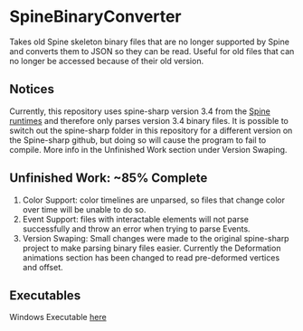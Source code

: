 # SpineBinaryConverter
Takes old Spine skeleton binary files that are no longer supported by Spine and converts them to JSON so they can be read. Useful for old files that can no longer be accessed because of their old version.

## Notices
Currently, this repository uses spine-sharp version 3.4 from the [Spine runtimes](https://github.com/EsotericSoftware/spine-runtimes ) and therefore only parses version 3.4 binary files. It is possible to switch out the spine-sharp folder in this repository for a different version on the Spine-sharp github, but doing so will cause the program to fail to compile. More info in the Unfinished Work section under Version Swaping.



## Unfinished Work: ~85% Complete
  1. Color Support: color timelines are unparsed, so files that change color over time will be unable to do so.
  2. Event Support: files with interactable elements will not parse successfully and throw an error when trying to parse Events.
  3. Version Swaping: Small changes were made to the original spine-sharp project to make parsing binary files easier.  Currently the Deformation animations section has been changed to read pre-deformed vertices and offset.  
  
## Executables
  Windows Executable [here](https://github.com/PeterMoras/SpineBinaryConverter/releases/download/v0.85/SpineBinaryConverter.zip)
